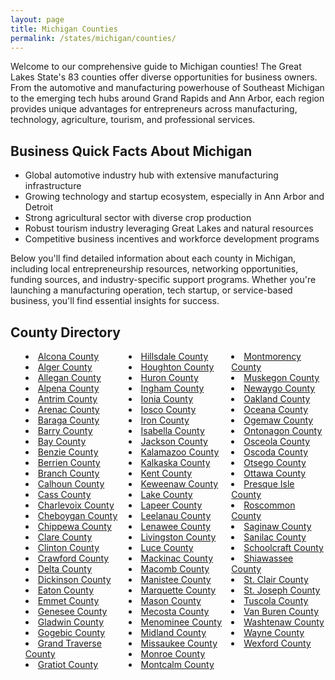 ```yaml
---
layout: page
title: Michigan Counties
permalink: /states/michigan/counties/
---
```


<p>Welcome to our comprehensive guide to Michigan counties! The Great Lakes State's 83 counties offer diverse opportunities for business owners. From the automotive and manufacturing powerhouse of Southeast Michigan to the emerging tech hubs around Grand Rapids and Ann Arbor, each region provides unique advantages for entrepreneurs across manufacturing, technology, agriculture, tourism, and professional services.</p>

<h2>Business Quick Facts About Michigan</h2>

<ul>
    <li>Global automotive industry hub with extensive manufacturing infrastructure</li>
    <li>Growing technology and startup ecosystem, especially in Ann Arbor and Detroit</li>
    <li>Strong agricultural sector with diverse crop production</li>
    <li>Robust tourism industry leveraging Great Lakes and natural resources</li>
    <li>Competitive business incentives and workforce development programs</li>
</ul>

<p>Below you'll find detailed information about each county in Michigan, including local entrepreneurship resources, networking opportunities, funding sources, and industry-specific support programs. Whether you're launching a manufacturing operation, tech startup, or service-based business, you'll find essential insights for success.</p>

<h2>County Directory</h2>
<style>
    .county-list {
        columns: 3;
        -webkit-columns: 3;
        -moz-columns: 3;
        list-style-position: inside;
    }
</style>

<ul class="county-list">
    <li><a href="{{ '/states/michigan/alcona/' | relative_url }}">Alcona County</a></li>
    <li><a href="{{ '/states/michigan/alger/' | relative_url }}">Alger County</a></li>
    <li><a href="{{ '/states/michigan/allegan/' | relative_url }}">Allegan County</a></li>
    <li><a href="{{ '/states/michigan/alpena/' | relative_url }}">Alpena County</a></li>
    <li><a href="{{ '/states/michigan/antrim/' | relative_url }}">Antrim County</a></li>
    <li><a href="{{ '/states/michigan/arenac/' | relative_url }}">Arenac County</a></li>
    <li><a href="{{ '/states/michigan/baraga/' | relative_url }}">Baraga County</a></li>
    <li><a href="{{ '/states/michigan/barry/' | relative_url }}">Barry County</a></li>
    <li><a href="{{ '/states/michigan/bay/' | relative_url }}">Bay County</a></li>
    <li><a href="{{ '/states/michigan/benzie/' | relative_url }}">Benzie County</a></li>
    <li><a href="{{ '/states/michigan/berrien/' | relative_url }}">Berrien County</a></li>
    <li><a href="{{ '/states/michigan/branch/' | relative_url }}">Branch County</a></li>
    <li><a href="{{ '/states/michigan/calhoun/' | relative_url }}">Calhoun County</a></li>
    <li><a href="{{ '/states/michigan/cass/' | relative_url }}">Cass County</a></li>
    <li><a href="{{ '/states/michigan/charlevoix/' | relative_url }}">Charlevoix County</a></li>
    <li><a href="{{ '/states/michigan/cheboygan/' | relative_url }}">Cheboygan County</a></li>
    <li><a href="{{ '/states/michigan/chippewa/' | relative_url }}">Chippewa County</a></li>
    <li><a href="{{ '/states/michigan/clare/' | relative_url }}">Clare County</a></li>
    <li><a href="{{ '/states/michigan/clinton/' | relative_url }}">Clinton County</a></li>
    <li><a href="{{ '/states/michigan/crawford/' | relative_url }}">Crawford County</a></li>
    <li><a href="{{ '/states/michigan/delta/' | relative_url }}">Delta County</a></li>
    <li><a href="{{ '/states/michigan/dickinson/' | relative_url }}">Dickinson County</a></li>
    <li><a href="{{ '/states/michigan/eaton/' | relative_url }}">Eaton County</a></li>
    <li><a href="{{ '/states/michigan/emmet/' | relative_url }}">Emmet County</a></li>
    <li><a href="{{ '/states/michigan/genesee/' | relative_url }}">Genesee County</a></li>
    <li><a href="{{ '/states/michigan/gladwin/' | relative_url }}">Gladwin County</a></li>
    <li><a href="{{ '/states/michigan/gogebic/' | relative_url }}">Gogebic County</a></li>
    <li><a href="{{ '/states/michigan/grand-traverse/' | relative_url }}">Grand Traverse County</a></li>
    <li><a href="{{ '/states/michigan/gratiot/' | relative_url }}">Gratiot County</a></li>
    <li><a href="{{ '/states/michigan/hillsdale/' | relative_url }}">Hillsdale County</a></li>
    <li><a href="{{ '/states/michigan/houghton/' | relative_url }}">Houghton County</a></li>
    <li><a href="{{ '/states/michigan/huron/' | relative_url }}">Huron County</a></li>
    <li><a href="{{ '/states/michigan/ingham/' | relative_url }}">Ingham County</a></li>
    <li><a href="{{ '/states/michigan/ionia/' | relative_url }}">Ionia County</a></li>
    <li><a href="{{ '/states/michigan/iosco/' | relative_url }}">Iosco County</a></li>
    <li><a href="{{ '/states/michigan/iron/' | relative_url }}">Iron County</a></li>
    <li><a href="{{ '/states/michigan/isabella/' | relative_url }}">Isabella County</a></li>
    <li><a href="{{ '/states/michigan/jackson/' | relative_url }}">Jackson County</a></li>
    <li><a href="{{ '/states/michigan/kalamazoo/' | relative_url }}">Kalamazoo County</a></li>
    <li><a href="{{ '/states/michigan/kalkaska/' | relative_url }}">Kalkaska County</a></li>
    <li><a href="{{ '/states/michigan/kent/' | relative_url }}">Kent County</a></li>
    <li><a href="{{ '/states/michigan/keweenaw/' | relative_url }}">Keweenaw County</a></li>
    <li><a href="{{ '/states/michigan/lake/' | relative_url }}">Lake County</a></li>
    <li><a href="{{ '/states/michigan/lapeer/' | relative_url }}">Lapeer County</a></li>
    <li><a href="{{ '/states/michigan/leelanau/' | relative_url }}">Leelanau County</a></li>
    <li><a href="{{ '/states/michigan/lenawee/' | relative_url }}">Lenawee County</a></li>
    <li><a href="{{ '/states/michigan/livingston/' | relative_url }}">Livingston County</a></li>
    <li><a href="{{ '/states/michigan/luce/' | relative_url }}">Luce County</a></li>
    <li><a href="{{ '/states/michigan/mackinac/' | relative_url }}">Mackinac County</a></li>
    <li><a href="{{ '/states/michigan/macomb/' | relative_url }}">Macomb County</a></li>
    <li><a href="{{ '/states/michigan/manistee/' | relative_url }}">Manistee County</a></li>
    <li><a href="{{ '/states/michigan/marquette/' | relative_url }}">Marquette County</a></li>
    <li><a href="{{ '/states/michigan/mason/' | relative_url }}">Mason County</a></li>
    <li><a href="{{ '/states/michigan/mecosta/' | relative_url }}">Mecosta County</a></li>
    <li><a href="{{ '/states/michigan/menominee/' | relative_url }}">Menominee County</a></li>
    <li><a href="{{ '/states/michigan/midland/' | relative_url }}">Midland County</a></li>
    <li><a href="{{ '/states/michigan/missaukee/' | relative_url }}">Missaukee County</a></li>
    <li><a href="{{ '/states/michigan/monroe/' | relative_url }}">Monroe County</a></li>
    <li><a href="{{ '/states/michigan/montcalm/' | relative_url }}">Montcalm County</a></li>
    <li><a href="{{ '/states/michigan/montmorency/' | relative_url }}">Montmorency County</a></li>
    <li><a href="{{ '/states/michigan/muskegon/' | relative_url }}">Muskegon County</a></li>
    <li><a href="{{ '/states/michigan/newaygo/' | relative_url }}">Newaygo County</a></li>
    <li><a href="{{ '/states/michigan/oakland/' | relative_url }}">Oakland County</a></li>
    <li><a href="{{ '/states/michigan/oceana/' | relative_url }}">Oceana County</a></li>
    <li><a href="{{ '/states/michigan/ogemaw/' | relative_url }}">Ogemaw County</a></li>
    <li><a href="{{ '/states/michigan/ontonagon/' | relative_url }}">Ontonagon County</a></li>
    <li><a href="{{ '/states/michigan/osceola/' | relative_url }}">Osceola County</a></li>
    <li><a href="{{ '/states/michigan/oscoda/' | relative_url }}">Oscoda County</a></li>
    <li><a href="{{ '/states/michigan/otsego/' | relative_url }}">Otsego County</a></li>
    <li><a href="{{ '/states/michigan/ottawa/' | relative_url }}">Ottawa County</a></li>
    <li><a href="{{ '/states/michigan/presque-isle/' | relative_url }}">Presque Isle County</a></li>
    <li><a href="{{ '/states/michigan/roscommon/' | relative_url }}">Roscommon County</a></li>
    <li><a href="{{ '/states/michigan/saginaw/' | relative_url }}">Saginaw County</a></li>
    <li><a href="{{ '/states/michigan/sanilac/' | relative_url }}">Sanilac County</a></li>
    <li><a href="{{ '/states/michigan/schoolcraft/' | relative_url }}">Schoolcraft County</a></li>
    <li><a href="{{ '/states/michigan/shiawassee/' | relative_url }}">Shiawassee County</a></li>
    <li><a href="{{ '/states/michigan/st-clair/' | relative_url }}">St. Clair County</a></li>
    <li><a href="{{ '/states/michigan/st-joseph/' | relative_url }}">St. Joseph County</a></li>
    <li><a href="{{ '/states/michigan/tuscola/' | relative_url }}">Tuscola County</a></li>
    <li><a href="{{ '/states/michigan/van-buren/' | relative_url }}">Van Buren County</a></li>
    <li><a href="{{ '/states/michigan/washtenaw/' | relative_url }}">Washtenaw County</a></li>
    <li><a href="{{ '/states/michigan/wayne/' | relative_url }}">Wayne County</a></li>
    <li><a href="{{ '/states/michigan/wexford/' | relative_url }}">Wexford County</a></li>
</ul>
